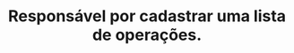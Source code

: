---
title: Responsável por cadastrar uma lista de operações.
api:
  file: readme-hml-corebank.json
  operationId: post_v1-open-operacoes
hidden: false
---